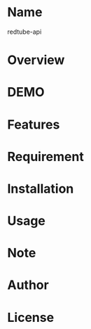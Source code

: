 # Name

redtube-api

# Overview



# DEMO



# Features



# Requirement



# Installation



# Usage



# Note



# Author



# License



